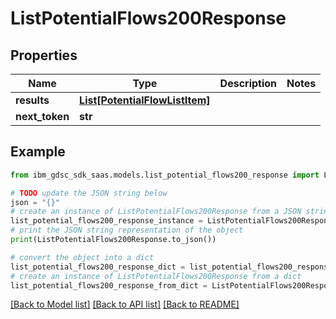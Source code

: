 # ListPotentialFlows200Response


## Properties

Name | Type | Description | Notes
------------ | ------------- | ------------- | -------------
**results** | [**List[PotentialFlowListItem]**](PotentialFlowListItem.md) |  | 
**next_token** | **str** |  | 

## Example

```python
from ibm_gdsc_sdk_saas.models.list_potential_flows200_response import ListPotentialFlows200Response

# TODO update the JSON string below
json = "{}"
# create an instance of ListPotentialFlows200Response from a JSON string
list_potential_flows200_response_instance = ListPotentialFlows200Response.from_json(json)
# print the JSON string representation of the object
print(ListPotentialFlows200Response.to_json())

# convert the object into a dict
list_potential_flows200_response_dict = list_potential_flows200_response_instance.to_dict()
# create an instance of ListPotentialFlows200Response from a dict
list_potential_flows200_response_from_dict = ListPotentialFlows200Response.from_dict(list_potential_flows200_response_dict)
```
[[Back to Model list]](../README.md#documentation-for-models) [[Back to API list]](../README.md#documentation-for-api-endpoints) [[Back to README]](../README.md)


